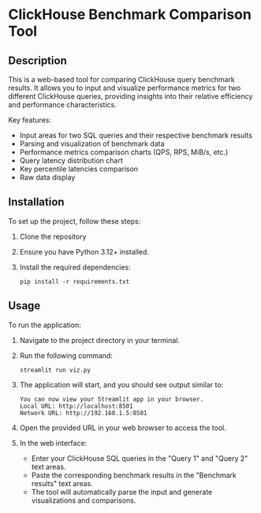 # ClickHouse Benchmark Comparison Tool

## Description

This is a web-based tool for comparing ClickHouse query benchmark results. It allows you to input and visualize performance metrics for two different ClickHouse queries, providing insights into their relative efficiency and performance characteristics.

Key features:
- Input areas for two SQL queries and their respective benchmark results
- Parsing and visualization of benchmark data
- Performance metrics comparison charts (QPS, RPS, MiB/s, etc.)
- Query latency distribution chart
- Key percentile latencies comparison
- Raw data display

## Installation

To set up the project, follow these steps:

1. Clone the repository
2. Ensure you have Python 3.12+ installed.
3. Install the required dependencies:

   ```
   pip install -r requirements.txt
   ```

## Usage

To run the application:
1. Navigate to the project directory in your terminal.
2. Run the following command:

   ```
   streamlit run viz.py
   ```

3. The application will start, and you should see output similar to:

   ```
   You can now view your Streamlit app in your browser.
   Local URL: http://localhost:8501
   Network URL: http://192.168.1.5:8501
   ```

4. Open the provided URL in your web browser to access the tool.

5. In the web interface:
   - Enter your ClickHouse SQL queries in the "Query 1" and "Query 2" text areas.
   - Paste the corresponding benchmark results in the "Benchmark results" text areas.
   - The tool will automatically parse the input and generate visualizations and comparisons.
